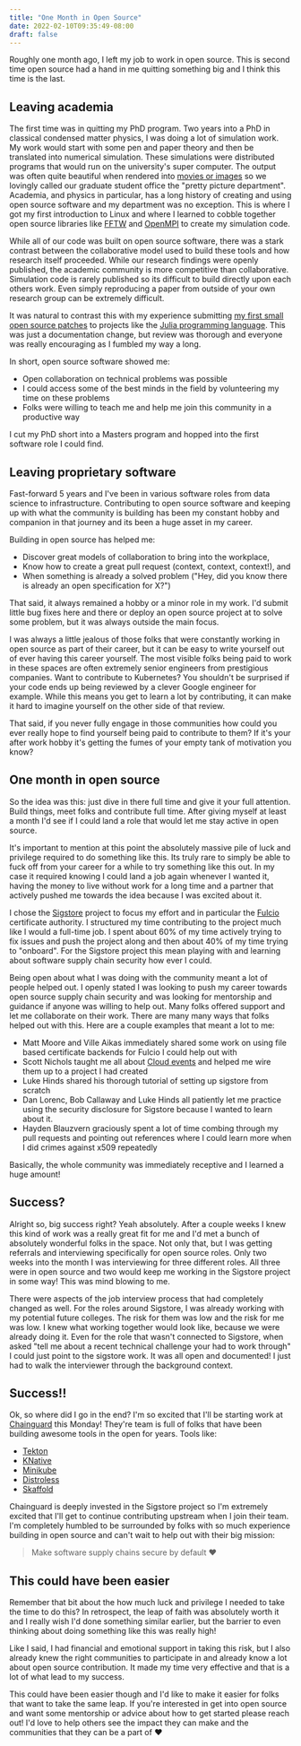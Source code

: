 ```yaml
---
title: "One Month in Open Source"
date: 2022-02-10T09:35:49-08:00
draft: false
---
```


Roughly one month ago, I left my job to work in open source. This is second
time open source had a hand in me quitting something big and I think this time
is the last.

## Leaving academia

The first time was in quitting my PhD program. Two years into a PhD in classical
condensed matter physics, I was doing a lot of simulation work. My work would
start with some pen and paper theory and then be translated into numerical
simulation. These simulations were distributed programs that would run on the
university's super computer. The output was often quite beautiful when rendered
into [movies or images](https://www.physics.mcgill.ca/~provatas/.index.html) so
we lovingly called our graduate student office the "pretty picture department".
Academia, and physics in particular, has a long history of creating and using
open source software and my department was no exception. This is where I got my
first introduction to Linux and where I learned to cobble together open source
libraries like [FFTW](https://www.fftw.org/) and
[OpenMPI](https://www.open-mpi.org/) to create my simulation code.

While all of our code was built on open source software, there was a stark
contrast between the collaborative model used to build these tools and how
research itself proceeded. While our research findings were openly published,
the academic community is more competitive than collaborative. Simulation code
is rarely published so its difficult to build directly upon each others work.
Even simply reproducing a paper from outside of your own research group can be
extremely difficult.

It was natural to contrast this with my experience submitting [my first small
open source patches](https://github.com/JuliaLang/julia/pull/21626) to projects
like the [Julia programming language](https://github.com/JuliaLang/julia). This
was just a documentation change, but review was thorough and everyone was
really encouraging as I fumbled my way a long.

In short, open source software showed me:

- Open collaboration on technical problems was possible
- I could access some of the best minds in the field by volunteering my time on
  these problems
- Folks were willing to teach me and help me join this community in a
  productive way

I cut my PhD short into a Masters program and hopped into the first software
role I could find.

## Leaving proprietary software 

Fast-forward 5 years and I've been in various software roles from data science
to infrastructure. Contributing to open source software and keeping up with
what the community is building has been my constant hobby and companion in that
journey and its been a huge asset in my career.

Building in open source has helped me:

- Discover great models of collaboration to bring into the workplace,
- Know how to create a great pull request (context, context, context!), and
- When something is already a solved problem ("Hey, did you know there is
  already an open specification for X?")

That said, it always remained a hobby or a minor role in my work. I'd submit
little bug fixes here and there or deploy an open source project at to solve
some problem, but it was always outside the main focus.

I was always a little jealous of those folks that were constantly working in
open source as part of their career, but it can be easy to write yourself out
of ever having this career yourself. The most visible folks being paid to work
in these spaces are often extremely senior engineers from prestigious
companies. Want to contribute to Kubernetes? You shouldn't be surprised if your
code ends up being reviewed by a clever Google engineer for example. While this
means you get to learn a lot by contributing, it can make it hard to imagine
yourself on the other side of that review.

That said, if you never fully engage in those communities how could you ever
really hope to find yourself being paid to contribute to them? If it's your
after work hobby it's getting the fumes of your empty tank of motivation you
know? 

## One month in open source

So the idea was this: just dive in there full time and give it your full
attention. Build things, meet folks and contribute full time. After giving
myself at least a month I'd see if I could land a role that would let me stay
active in open source.

It's important to mention at this point the absolutely massive pile of luck and
privilege required to do something like this. Its truly rare to simply be able
to fuck off from your career for a while to try something like this out. In my
case it required knowing I could land a job again whenever I wanted it, having
the money to live without work for a long time and a partner that actively
pushed me towards the idea because I was excited about it.

I chose the [Sigstore](https://www.sigstore.dev/) project to focus my effort
and in particular the [Fulcio](https://github.com/sigstore/fulcio/) certificate
authority. I structured my time contributing to the project much like I would a
full-time job. I spent about 60% of my time actively trying to fix issues and
push the project along and then about 40% of my time trying to "onboard". For
the Sigstore project this mean playing with and learning about software supply
chain security how ever I could.

Being open about what I was doing with the community meant a lot of people
helped out. I openly stated I was looking to push my career towards open source
supply chain security and was looking for mentorship and guidance if anyone was
willing to help out. Many folks offered support and let me collaborate on their
work. There are many many ways that folks helped out with this. Here are a
couple examples that meant a lot to me:

- Matt Moore and Ville Aikas immediately shared some work on using file based
certificate backends for Fulcio I could help out with
- Scott Nichols taught me all about [Cloud events](https://cloudevents.io/) and
helped me wire them up to a project I had created
- Luke Hinds shared his thorough tutorial of setting up sigstore from scratch
- Dan Lorenc, Bob Callaway and Luke Hinds all patiently let me practice using
  the security disclosure for Sigstore because I wanted to learn about it.
- Hayden Blauzvern graciously spent a lot of time combing through my pull
  requests and pointing out references where I could learn more when I did
crimes against x509 repeatedly

Basically, the whole community was immediately receptive and I learned a huge
amount!

## Success?

Alright so, big success right? Yeah absolutely. After a couple weeks I knew
this kind of work was a really great fit for me and I'd met a bunch of
absolutely wonderful folks in the space. Not only that, but I was getting
referrals and interviewing specifically for open source roles. Only two weeks
into the month I was interviewing for three different roles. All three were in
open source and two would keep me working in the Sigstore project in some way!
This was mind blowing to me.

There were aspects of the job interview process that had completely changed as
well. For the roles around Sigstore, I was already working with my potential
future colleges. The risk for them was low and the risk for me was low. I knew
what working together would look like, because we were already doing it. Even
for the role that wasn't connected to Sigstore, when asked "tell me about a
recent technical challenge your had to work through" I could just point to the
sigstore work. It was all open and documented! I just had to walk the
interviewer through the background context.

## Success!!

Ok, so where did I go in the end? I'm so excited that I'll be starting work at
[Chainguard](https://chainguard.dev) this Monday! They're team is full of folks
that have been building awesome tools in the open for years. Tools like:

- [Tekton](https://tekton.dev/)
- [KNative](https://knative.dev/)
- [Minikube](https://minikube.sigs.k8s.io/docs/)
- [Distroless](https://github.com/GoogleContainerTools/distroless)
- [Skaffold](https://skaffold.dev/)

Chainguard is deeply invested in the Sigstore project so I'm extremely excited
that I'll get to continue contributing upstream when I join their team. I'm
completely humbled to be surrounded by folks with so much experience building
in open source and can't wait to help out with their big mission:

> Make software supply chains secure by default ❤️

## This could have been easier

Remember that bit about the how much luck and privilege I needed to take the
time to do this? In retrospect, the leap of faith was absolutely worth it and I
really wish I'd done something similar earlier, but the barrier to even thinking
about doing something like this was really high!

Like I said, I had financial and emotional support in taking this risk, but I
also already knew the right communities to participate in and already know a
lot about open source contribution. It made my time very effective and that is
a lot of what lead to my success.

This could have been easier though and I'd like to make it easier for folks
that want to take the same leap. If you're interested in get into open source
and want some mentorship or advice about how to get started please reach out!
I'd love to help others see the impact they can make and the communities that
they can be a part of ❤️

